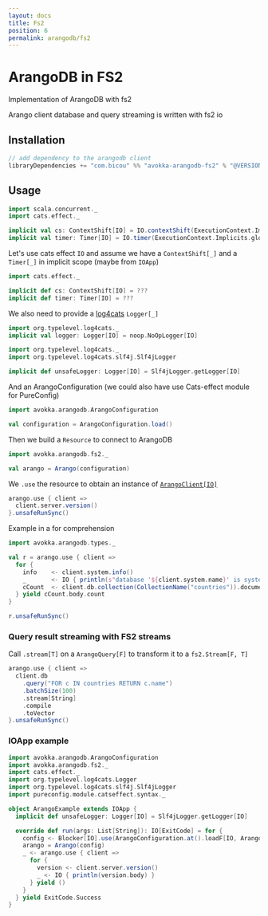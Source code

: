 ```yaml
---
layout: docs
title: Fs2
position: 6
permalink: arangodb/fs2
---
```


# ArangoDB in FS2

Implementation of ArangoDB with fs2

Arango client database and query streaming is written with fs2 io

## Installation

```scala
// add dependency to the arangodb client
libraryDependencies += "com.bicou" %% "avokka-arangodb-fs2" % "@VERSION@"
```

## Usage

```scala mdoc:invisible
import scala.concurrent._
import cats.effect._

implicit val cs: ContextShift[IO] = IO.contextShift(ExecutionContext.Implicits.global)
implicit val timer: Timer[IO] = IO.timer(ExecutionContext.Implicits.global)
```

Let's use cats effect `IO` and assume we have a `ContextShift[_]` and a `Timer[_]` in implicit scope (maybe from `IOApp`)

```scala
import cats.effect._

implicit def cs: ContextShift[IO] = ???
implicit def timer: Timer[IO] = ???
```

We also need to provide a [log4cats](https://typelevel.org/log4cats/) `Logger[_]`

```scala mdoc:invisible
import org.typelevel.log4cats._
implicit val logger: Logger[IO] = noop.NoOpLogger[IO]
```
```scala
import org.typelevel.log4cats._
import org.typelevel.log4cats.slf4j.Slf4jLogger

implicit def unsafeLogger: Logger[IO] = Slf4jLogger.getLogger[IO]
```

And an ArangoConfiguration (we could also have use Cats-effect module for PureConfig)

```scala mdoc:silent
import avokka.arangodb.ArangoConfiguration

val configuration = ArangoConfiguration.load()
```

Then we build a `Resource` to connect to ArangoDB

```scala mdoc:height=5
import avokka.arangodb.fs2._

val arango = Arango(configuration)
```

We `.use` the resource to obtain an instance of [`ArangoClient[IO]`](/avokka/api/avokka/arangodb/protocol/ArangoClient.html)

```scala mdoc:nest:height=15
arango.use { client =>
  client.server.version()
}.unsafeRunSync()
```

Example in a for comprehension

```scala mdoc:nest:height=10
import avokka.arangodb.types._

val r = arango.use { client =>
  for {
    info    <- client.system.info()
    _       <- IO { println(s"database '${client.system.name}' is system = ${info.body.isSystem}") }
    cCount  <- client.db.collection(CollectionName("countries")).documents.count() 
  } yield cCount.body.count 
}

r.unsafeRunSync()
```

### Query result streaming with FS2 streams

Call `.stream[T]` on a `ArangoQuery[F]` to transform it to a `fs2.Stream[F, T]`

```scala mdoc:nest:height=15
arango.use { client =>
  client.db
    .query("FOR c IN countries RETURN c.name")
    .batchSize(100)
    .stream[String]
    .compile
    .toVector
}.unsafeRunSync()
```

### IOApp example

```scala
import avokka.arangodb.ArangoConfiguration
import avokka.arangodb.fs2._
import cats.effect._
import org.typelevel.log4cats.Logger
import org.typelevel.log4cats.slf4j.Slf4jLogger
import pureconfig.module.catseffect.syntax._

object ArangoExample extends IOApp {
  implicit def unsafeLogger: Logger[IO] = Slf4jLogger.getLogger[IO]

  override def run(args: List[String]): IO[ExitCode] = for {
    config <- Blocker[IO].use(ArangoConfiguration.at().loadF[IO, ArangoConfiguration])
    arango = Arango(config)
    _ <- arango.use { client =>
      for {
        version <- client.server.version()
        _ <- IO { println(version.body) }
      } yield ()
    }
  } yield ExitCode.Success
}
```